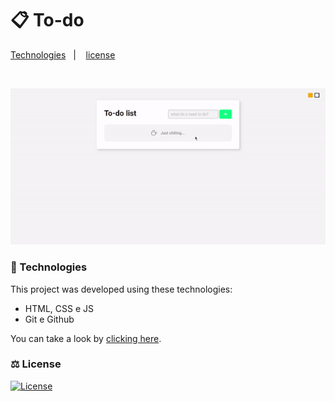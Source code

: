 # 📋 To-do 

<p >
  <a href="#-technologies">Technologies</a>&nbsp;&nbsp;&nbsp;|&nbsp;&nbsp;&nbsp;
  <a href="#-license">license</a>
</p>

<br>

<p>
  <img  src=".github/preview.gif" >
</p>

### 🚀 Technologies

This project was developed using these technologies:

- HTML, CSS e JS
- Git e Github

You can take a look by <a href="https://adrianmedeirosdev.github.io/to-do" target="_blank">clicking here</a>.
### ⚖ License
<a href="https://opensource.org/license/mit/">
  <img alt="License" src="https://img.shields.io/static/v1?label=license&message=MIT&color=49AA26&labelColor=000000" >
</a>

